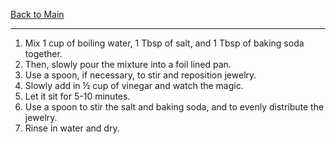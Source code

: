 [Back to Main](/README.md)

---
1. Mix 1 cup of boiling water, 1 Tbsp of salt, and 1 Tbsp of baking soda together.
2. Then, slowly pour the mixture into a foil lined pan. 
3. Use a spoon, if necessary, to stir and reposition jewelry. 
4. Slowly add in ½ cup of vinegar and watch the magic. 
5. Let it sit for 5-10 minutes. 
6. Use a spoon to stir the salt and baking soda, and to evenly distribute the jewelry. 
7. Rinse in water and dry.